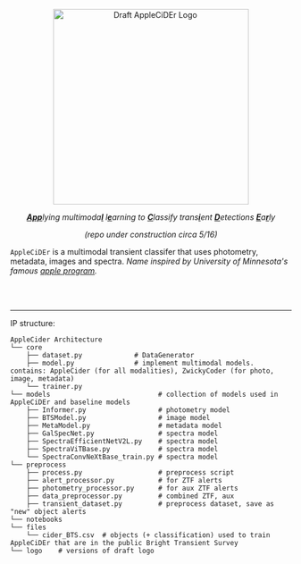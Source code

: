 <p align="center">
<img align="center" src="https://github.com/skyportal/applecider/blob/main/logo/AppleCiDEr_github.png" alt="Draft AppleCiDEr Logo" height="350px">
</p>



<p align="center"><i><b><ins>App</ins></b>lying multimoda<ins><b>l</b></ins> l<ins><b>e</ins></b>arning to <ins><b>C</ins></b>lassify trans<b><ins>i</ins></b>ent <b><ins>D</ins></b>etections <b><ins>E</ins></b>a<b><ins>r</ins></b>ly</i></p>
<p align="center"><i>(repo under construction circa 5/16)</i></p>

`AppleCiDEr` is a multimodal transient classifer that uses photometry, metadata, images and spectra. <i>Name inspired by University of Minnesota's famous [apple program](https://mnhardy.umn.edu/apples).</i> <br>



<br><br>
***
IP structure:

```
AppleCider Architecture 
└── core
    ├── dataset.py             # DataGenerator
    ├── model.py               # implement multimodal models. contains: AppleCider (for all modalities), ZwickyCoder (for photo, image, metadata)
    └── trainer.py             
└── models                           # collection of models used in AppleCiDEr and baseline models    
    ├── Informer.py                  # photometry model
    ├── BTSModel.py                  # image model
    ├── MetaModel.py                 # metadata model
    ├── GalSpecNet.py                # spectra model
    ├── SpectraEfficientNetV2L.py    # spectra model
    ├── SpectraViTBase.py            # spectra model
    └── SpectraConvNeXtBase_train.py # spectra model
└── preprocess
    ├── process.py                   # preprocess script
    ├── alert_processor.py           # for ZTF alerts
    ├── photometry_processor.py      # for aux ZTF alerts
    ├── data_preprocessor.py         # combined ZTF, aux
    ├── transient_dataset.py         # preprocess dataset, save as "new" object alerts
└── notebooks
└── files
    └── cider_BTS.csv  # objects (+ classification) used to train AppleCiDEr that are in the public Bright Transient Survey
└── logo    # versions of draft logo 



```
